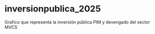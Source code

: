 # inversionpublica_2025
Grafico que representa la inversión pública PIM y devengado del sector MVCS
